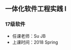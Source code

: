 <!--
 * @Author: Lili Liang
 * @Date: 2021-03-12 12:12:18
 * @LastEditors: Lili Liang
 * @LastEditTime: 2024-03-31 22:38:40
 * @Description: Please set description
-->

## 一体化软件工程实践 I
### 17级软件
- 任课老师：Su JB
- 上课时间：2018 Spring